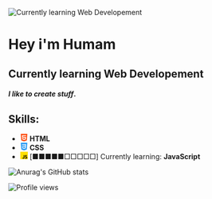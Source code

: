 ![Currently learning Web Developement](https://i.ibb.co/ygD0nH3/gifgif.gif)

# Hey i'm Humam 

## Currently learning Web Developement

#### *I like to create stuff*.

## Skills:

* ![html](/assets/html.png) **HTML**
* ![css](/assets/css.png) **CSS**
* ![javascript](/assets/js.png) [■■■■■□□□□□] Currently learning: **JavaScript**

![Anurag's GitHub stats](https://github-readme-stats.vercel.app/api?username=humaminho&count_private=true&theme=transparent&show_icons=true)

![Profile views](https://gpvc.arturio.dev/Humaminho)  
